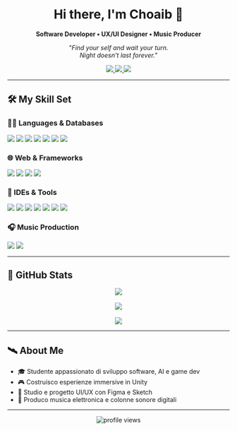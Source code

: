 <h1 align="center">Hi there, I'm Choaib 👋</h1>

<p align="center">
  <b>Software Developer • UX/UI Designer • Music Producer</b>  
</p>

<p align="center">
  <i>"Find your self and wait your turn. <br> Night doesn’t last forever."</i>
</p>

<p align="center">
  <a href="https://www.choaibgoumri.online" target="_blank">
    <img src="https://img.shields.io/badge/Portfolio-Website-blue?style=for-the-badge&logo=google-chrome&logoColor=white" />
  </a>
  <a href="https://www.linkedin.com/in/choaib-goumri/" target="_blank">
    <img src="https://img.shields.io/badge/LinkedIn-choaibgoumri-blue?style=for-the-badge&logo=linkedin&logoColor=white" />
  </a>
  <a href="mailto:choaibgoumri.info@gmail.com">
    <img src="https://img.shields.io/badge/Email-Gmail-red?style=for-the-badge&logo=gmail&logoColor=white" />
  </a>
</p>

---

## 🛠 My Skill Set

### 👨‍💻 Languages & Databases
<p>
  <img src="https://img.shields.io/badge/Java-ED8B00?style=for-the-badge&logo=java&logoColor=white" />
  <img src="https://img.shields.io/badge/C-%2300599C.svg?style=for-the-badge&logo=c&logoColor=white" />
  <img src="https://img.shields.io/badge/C%23-239120?style=for-the-badge&logo=c-sharp&logoColor=white" />
  <img src="https://img.shields.io/badge/Python-FFD43B?style=for-the-badge&logo=python&logoColor=blue" />
  <img src="https://img.shields.io/badge/PHP-777BB4?style=for-the-badge&logo=php&logoColor=white" />
  <img src="https://img.shields.io/badge/JavaScript-F7DF1E?style=for-the-badge&logo=javascript&logoColor=black" />
  <img src="https://img.shields.io/badge/SQL-003B57?style=for-the-badge&logo=mysql&logoColor=white" />
</p>

### 🌐 Web & Frameworks
<p>
  <img src="https://img.shields.io/badge/HTML5-E34F26?style=for-the-badge&logo=html5&logoColor=white" />
  <img src="https://img.shields.io/badge/CSS3-1572B6?style=for-the-badge&logo=css3&logoColor=white" />
  <img src="https://img.shields.io/badge/Flask-000000?style=for-the-badge&logo=flask&logoColor=white" />
  <img src="https://img.shields.io/badge/Photon_Fusion-222222?style=for-the-badge&logo=unity&logoColor=white" />
</p>

### 🧠 IDEs & Tools
<p>
  <img src="https://img.shields.io/badge/VS%20Code-007ACC?style=for-the-badge&logo=visual-studio-code&logoColor=white" />
  <img src="https://img.shields.io/badge/IntelliJ-000000.svg?style=for-the-badge&logo=intellij-idea&logoColor=white" />
  <img src="https://img.shields.io/badge/NetBeans-1B6AC6?style=for-the-badge&logo=apache-netbeans-ide&logoColor=white" />
  <img src="https://img.shields.io/badge/Unity-100000?style=for-the-badge&logo=unity&logoColor=white" />
  <img src="https://img.shields.io/badge/LaTeX-008080?style=for-the-badge&logo=latex&logoColor=white" />
  <img src="https://img.shields.io/badge/Trello-0052CC?style=for-the-badge&logo=trello&logoColor=white" />
  <img src="https://img.shields.io/badge/Notion-000000?style=for-the-badge&logo=notion&logoColor=white" />
</p>

### 🎧 Music Production
<p>
  <img src="https://img.shields.io/badge/FL_Studio-FA4C00?style=for-the-badge&logo=fl-studio&logoColor=white" />
  <img src="https://img.shields.io/badge/Logic_Pro-000000?style=for-the-badge&logo=apple&logoColor=white" />
</p>

---

## 🚀 GitHub Stats

<p align="center">
  <img src="https://github-readme-streak-stats.herokuapp.com/?user=choaibgoumri&theme=tokyonight&hide_border=false" />
  <br><br>
  <img src="https://github-readme-stats.vercel.app/api?username=choaibgoumri&show_icons=true&theme=tokyonight&count_private=true" />
  <br><br>
  <img src="https://github-readme-stats.vercel.app/api/top-langs/?username=choaibgoumri&layout=compact&theme=tokyonight" />
</p>

---

## 🛰 About Me

- 🎓 Studente appassionato di sviluppo software, AI e game dev
- 🎮 Costruisco esperienze immersive in Unity
- 🧠 Studio e progetto UI/UX con Figma e Sketch
- 🎵 Produco musica elettronica e colonne sonore digitali

---

<p align="center">
  <img src="https://komarev.com/ghpvc/?username=choaibgoumri&style=flat-square&color=blue" alt="profile views" />
</p>
